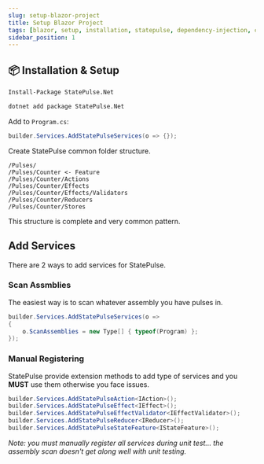 ```yaml
---
slug: setup-blazor-project
title: Setup Blazor Project
tags: [blazor, setup, installation, statepulse, dependency-injection, csharp, .net]
sidebar_position: 1
---
```



## 📦 Installation & Setup

```bash
Install-Package StatePulse.Net

dotnet add package StatePulse.Net

```

Add to ```Program.cs```: 
```cs
builder.Services.AddStatePulseServices(o => {});
```

Create StatePulse common folder structure.
```
/Pulses/
/Pulses/Counter <- Feature
/Pulses/Counter/Actions
/Pulses/Counter/Effects
/Pulses/Counter/Effects/Validators
/Pulses/Counter/Reducers
/Pulses/Counter/Stores
```

This structure is complete and very common pattern.

## Add Services

There are 2 ways to add services for StatePulse.

### Scan Assmblies
The easiest way is to scan whatever assembly you have pulses in.

```cs title="program.cs"
builder.Services.AddStatePulseServices(o =>
{
    o.ScanAssemblies = new Type[] { typeof(Program) };
});
```

### Manual Registering
StatePulse provide extension methods to add type of services and you **MUST** use them otherwise you face issues.

```cs title="program.cs"
builder.Services.AddStatePulseAction<IAction>();
builder.Services.AddStatePulseEffect<IEffect>();
builder.Services.AddStatePulseEffectValidator<IEffectValidator>();
builder.Services.AddStatePulseReducer<IReducer>();
builder.Services.AddStatePulseStateFeature<IStateFeature>();
```
*Note: you must manually register all services during unit test... the assembly scan doesn't get along well with unit testing.*